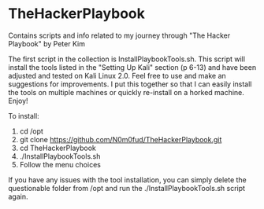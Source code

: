 # TheHackerPlaybook

Contains scripts and info related to my journey through "The Hacker Playbook" by Peter Kim

The first script in the collection is InstallPlaybookTools.sh. This script will install the tools listed in the "Setting Up Kali" section (p 6-13) and have been adjusted and tested on Kali Linux 2.0. Feel free to use and make an suggestions for improvements. I put this together so that I can easily install the tools on multiple machines or quickly re-install on a horked machine. Enjoy!

To install:

1. cd /opt
2. git clone https://github.com/N0m0fud/TheHackerPlaybook.git
3. cd TheHackerPlaybook
4. ./InstallPlaybookTools.sh
5. Follow the menu choices

If you have any issues with the tool installation, you can simply delete the questionable folder from /opt and run the ./InstallPlaybookTools.sh script again.
